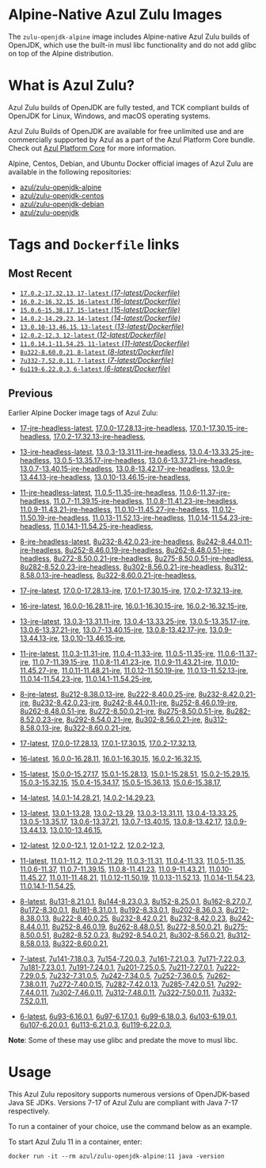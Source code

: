 Alpine-Native Azul Zulu Images
=================================
The `zulu-openjdk-alpine` image includes Alpine-native Azul Zulu builds of OpenJDK, which use the built-in musl libc functionality and do not add glibc on top of the Alpine distribution.


What is Azul Zulu?
======================================

Azul Zulu builds of OpenJDK are fully tested, and TCK compliant builds of OpenJDK for Linux, Windows, and macOS operating systems.

Azul Zulu Builds of OpenJDK are available for free unlimited use and are commercially supported by Azul as a part of the Azul Platform Core bundle.
Check out [Azul Platform Core][3] for more information.

Alpine, Centos, Debian, and Ubuntu Docker official images of Azul Zulu are available in the following repositories:

  * [azul/zulu-openjdk-alpine][4]
  * [azul/zulu-openjdk-centos][5]
  * [azul/zulu-openjdk-debian][6]
  * [azul/zulu-openjdk][7]

Tags and `Dockerfile` links
===========================

Most Recent
-----------

  * [`17.0.2-17.32.13`, `17-latest` (*17-latest/Dockerfile)*][10]
  * [`16.0.2-16.32.15`, `16-latest` (*16-latest/Dockerfile)*][22]
  * [`15.0.6-15.38.17`, `15-latest` (*15-latest/Dockerfile)*][30]
  * [`14.0.2-14.29.23`, `14-latest` (*14-latest/Dockerfile)*][40]
  * [`13.0.10-13.46.15`, `13-latest` (*13-latest/Dockerfile)*][43]
  * [`12.0.2-12.3`, `12-latest` (*12-latest/Dockerfile)*][72]
  * [`11.0.14.1-11.54.25`, `11-latest` (*11-latest/Dockerfile)*][76]
  * [`8u322-8.60.0.21`, `8-latest` (*8-latest/Dockerfile)*][117]
  * [`7u332-7.52.0.11`, `7-latest` (*7-latest/Dockerfile)*][166]
  * [`6u119-6.22.0.3`, `6-latest` (*6-latest/Dockerfile)*][188]

Previous
--------

Earlier Alpine Docker image tags of Azul Zulu:


  * [17-jre-headless-latest][18],
  [17.0.0-17.28.13-jre-headless][19],
  [17.0.1-17.30.15-jre-headless][20],
  [17.0.2-17.32.13-jre-headless][21],
  
  * [13-jre-headless-latest][63],
  [13.0.3-13.31.11-jre-headless][64],
  [13.0.4-13.33.25-jre-headless][65],
  [13.0.5-13.35.17-jre-headless][66],
  [13.0.6-13.37.21-jre-headless][67],
  [13.0.7-13.40.15-jre-headless][68],
  [13.0.8-13.42.17-jre-headless][69],
  [13.0.9-13.44.13-jre-headless][70],
  [13.0.10-13.46.15-jre-headless][71],
  
  * [11-jre-headless-latest][105],
  [11.0.5-11.35-jre-headless][107],
  [11.0.6-11.37-jre-headless][108],
  [11.0.7-11.39.15-jre-headless][109],
  [11.0.8-11.41.23-jre-headless][110],
  [11.0.9-11.43.21-jre-headless][111],
  [11.0.10-11.45.27-jre-headless][112],
  [11.0.12-11.50.19-jre-headless][113],
  [11.0.13-11.52.13-jre-headless][114],
  [11.0.14-11.54.23-jre-headless][115],
  [11.0.14.1-11.54.25-jre-headless][116],
  
  * [8-jre-headless-latest][155],
  [8u232-8.42.0.23-jre-headless][156],
  [8u242-8.44.0.11-jre-headless][157],
  [8u252-8.46.0.19-jre-headless][158],
  [8u262-8.48.0.51-jre-headless][159],
  [8u272-8.50.0.21-jre-headless][160],
  [8u275-8.50.0.51-jre-headless][161],
  [8u282-8.52.0.23-jre-headless][162],
  [8u302-8.56.0.21-jre-headless][163],
  [8u312-8.58.0.13-jre-headless][164],
  [8u322-8.60.0.21-jre-headless][165],
  
  * [17-jre-latest][11],
  [17.0.0-17.28.13-jre][15],
  [17.0.1-17.30.15-jre][16],
  [17.0.2-17.32.13-jre][17],
  
  * [16-jre-latest][23],
  [16.0.0-16.28.11-jre][27],
  [16.0.1-16.30.15-jre][28],
  [16.0.2-16.32.15-jre][29],
  
  * [13-jre-latest][46],
  [13.0.3-13.31.11-jre][55],
  [13.0.4-13.33.25-jre][56],
  [13.0.5-13.35.17-jre][57],
  [13.0.6-13.37.21-jre][58],
  [13.0.7-13.40.15-jre][59],
  [13.0.8-13.42.17-jre][60],
  [13.0.9-13.44.13-jre][61],
  [13.0.10-13.46.15-jre][62],
  
  * [11-jre-latest][83],
  [11.0.3-11.31-jre][92],
  [11.0.4-11.33-jre][93],
  [11.0.5-11.35-jre][94],
  [11.0.6-11.37-jre][95],
  [11.0.7-11.39.15-jre][97],
  [11.0.8-11.41.23-jre][98],
  [11.0.9-11.43.21-jre][99],
  [11.0.10-11.45.27-jre][100],
  [11.0.11-11.48.21-jre][101],
  [11.0.12-11.50.19-jre][102],
  [11.0.13-11.52.13-jre][103],
  [11.0.14-11.54.23-jre][104],
  [11.0.14.1-11.54.25-jre][106],
  
  * [8-jre-latest][118],
  [8u212-8.38.0.13-jre][141],
  [8u222-8.40.0.25-jre][142],
  [8u232-8.42.0.21-jre][143],
  [8u232-8.42.0.23-jre][144],
  [8u242-8.44.0.11-jre][145],
  [8u252-8.46.0.19-jre][146],
  [8u262-8.48.0.51-jre][147],
  [8u272-8.50.0.21-jre][148],
  [8u275-8.50.0.51-jre][149],
  [8u282-8.52.0.23-jre][150],
  [8u292-8.54.0.21-jre][151],
  [8u302-8.56.0.21-jre][152],
  [8u312-8.58.0.13-jre][153],
  [8u322-8.60.0.21-jre][154],
  
  * [17-latest][10],
  [17.0.0-17.28.13][12],
  [17.0.1-17.30.15][13],
  [17.0.2-17.32.13][14],
  
  * [16-latest][22],
  [16.0.0-16.28.11][24],
  [16.0.1-16.30.15][25],
  [16.0.2-16.32.15][26],
  
  * [15-latest][30],
  [15.0.0-15.27.17][31],
  [15.0.1-15.28.13][32],
  [15.0.1-15.28.51][33],
  [15.0.2-15.29.15][34],
  [15.0.3-15.32.15][35],
  [15.0.4-15.34.17][36],
  [15.0.5-15.36.13][37],
  [15.0.6-15.38.17][38],
  
  * [14-latest][40],
  [14.0.1-14.28.21][41],
  [14.0.2-14.29.23][42],
  
  * [13-latest][43],
  [13.0.1-13.28][44],
  [13.0.2-13.29][45],
  [13.0.3-13.31.11][47],
  [13.0.4-13.33.25][48],
  [13.0.5-13.35.17][49],
  [13.0.6-13.37.21][50],
  [13.0.7-13.40.15][51],
  [13.0.8-13.42.17][52],
  [13.0.9-13.44.13][53],
  [13.0.10-13.46.15][54],
  
  * [12-latest][72],
  [12.0.0-12.1][73],
  [12.0.1-12.2][74],
  [12.0.2-12.3][75],
  
  * [11-latest][76],
  [11.0.1-11.2][77],
  [11.0.2-11.29][78],
  [11.0.3-11.31][79],
  [11.0.4-11.33][80],
  [11.0.5-11.35][81],
  [11.0.6-11.37][82],
  [11.0.7-11.39.15][84],
  [11.0.8-11.41.23][85],
  [11.0.9-11.43.21][86],
  [11.0.10-11.45.27][87],
  [11.0.11-11.48.21][88],
  [11.0.12-11.50.19][89],
  [11.0.13-11.52.13][90],
  [11.0.14-11.54.23][91],
  [11.0.14.1-11.54.25][96],
  
  * [8-latest][117],
  [8u131-8.21.0.1][119],
  [8u144-8.23.0.3][120],
  [8u152-8.25.0.1][121],
  [8u162-8.27.0.7][122],
  [8u172-8.30.0.1][123],
  [8u181-8.31.0.1][124],
  [8u192-8.33.0.1][125],
  [8u202-8.36.0.3][126],
  [8u212-8.38.0.13][127],
  [8u222-8.40.0.25][128],
  [8u232-8.42.0.21][129],
  [8u232-8.42.0.23][130],
  [8u242-8.44.0.11][131],
  [8u252-8.46.0.19][132],
  [8u262-8.48.0.51][133],
  [8u272-8.50.0.21][134],
  [8u275-8.50.0.51][135],
  [8u282-8.52.0.23][136],
  [8u292-8.54.0.21][137],
  [8u302-8.56.0.21][138],
  [8u312-8.58.0.13][139],
  [8u322-8.60.0.21][140],
  
  * [7-latest][166],
  [7u141-7.18.0.3][167],
  [7u154-7.20.0.3][168],
  [7u161-7.21.0.3][169],
  [7u171-7.22.0.3][170],
  [7u181-7.23.0.1][171],
  [7u191-7.24.0.1][172],
  [7u201-7.25.0.5][173],
  [7u211-7.27.0.1][174],
  [7u222-7.29.0.5][175],
  [7u232-7.31.0.5][176],
  [7u242-7.34.0.5][177],
  [7u252-7.36.0.5][178],
  [7u262-7.38.0.11][179],
  [7u272-7.40.0.15][180],
  [7u282-7.42.0.13][181],
  [7u285-7.42.0.51][182],
  [7u292-7.44.0.11][183],
  [7u302-7.46.0.11][184],
  [7u312-7.48.0.11][185],
  [7u322-7.50.0.11][186],
  [7u332-7.52.0.11][187],
  
  * [6-latest][188],
  [6u93-6.16.0.1][189],
  [6u97-6.17.0.1][190],
  [6u99-6.18.0.3][191],
  [6u103-6.19.0.1][192],
  [6u107-6.20.0.1][193],
  [6u113-6.21.0.3][194],
  [6u119-6.22.0.3][195],
  

**Note**: Some of these may use glibc and predate the move to musl libc.

Usage
=====

This Azul Zulu repository supports numerous versions of OpenJDK-based Java SE JDKs. Versions 7-17 of Azul Zulu are compliant with Java 7-17 respectively.

To run a container of your choice, use the command below as an example.

To start Azul Zulu 11 in a container, enter:

    docker run -it --rm azul/zulu-openjdk-alpine:11 java -version

  [1]: https://www.azul.com/files/ZuluDocker60.gif
  [2]: https://www.azul.com/
  [3]: https://www.azul.com/products/core/
  [4]: https://hub.docker.com/r/azul/zulu-openjdk-alpine
  [5]: https://hub.docker.com/r/azul/zulu-openjdk-centos
  [6]: https://hub.docker.com/r/azul/zulu-openjdk-debian
  [7]: https://hub.docker.com/r/azul/zulu-openjdk


  [18]: https://github.com/zulu-openjdk/zulu-openjdk/blob/master/alpine/17-jre-headless-latest/Dockerfile
  [19]: https://github.com/zulu-openjdk/zulu-openjdk/blob/master/alpine/17.0.0-17.28.13-jre-headless/Dockerfile
  [20]: https://github.com/zulu-openjdk/zulu-openjdk/blob/master/alpine/17.0.1-17.30.15-jre-headless/Dockerfile
  [21]: https://github.com/zulu-openjdk/zulu-openjdk/blob/master/alpine/17.0.2-17.32.13-jre-headless/Dockerfile
  
  [63]: https://github.com/zulu-openjdk/zulu-openjdk/blob/master/alpine/13-jre-headless-latest/Dockerfile
  [64]: https://github.com/zulu-openjdk/zulu-openjdk/blob/master/alpine/13.0.3-13.31.11-jre-headless/Dockerfile
  [65]: https://github.com/zulu-openjdk/zulu-openjdk/blob/master/alpine/13.0.4-13.33.25-jre-headless/Dockerfile
  [66]: https://github.com/zulu-openjdk/zulu-openjdk/blob/master/alpine/13.0.5-13.35.17-jre-headless/Dockerfile
  [67]: https://github.com/zulu-openjdk/zulu-openjdk/blob/master/alpine/13.0.6-13.37.21-jre-headless/Dockerfile
  [68]: https://github.com/zulu-openjdk/zulu-openjdk/blob/master/alpine/13.0.7-13.40.15-jre-headless/Dockerfile
  [69]: https://github.com/zulu-openjdk/zulu-openjdk/blob/master/alpine/13.0.8-13.42.17-jre-headless/Dockerfile
  [70]: https://github.com/zulu-openjdk/zulu-openjdk/blob/master/alpine/13.0.9-13.44.13-jre-headless/Dockerfile
  [71]: https://github.com/zulu-openjdk/zulu-openjdk/blob/master/alpine/13.0.10-13.46.15-jre-headless/Dockerfile
  
  [105]: https://github.com/zulu-openjdk/zulu-openjdk/blob/master/alpine/11-jre-headless-latest/Dockerfile
  [107]: https://github.com/zulu-openjdk/zulu-openjdk/blob/master/alpine/11.0.5-11.35-jre-headless/Dockerfile
  [108]: https://github.com/zulu-openjdk/zulu-openjdk/blob/master/alpine/11.0.6-11.37-jre-headless/Dockerfile
  [109]: https://github.com/zulu-openjdk/zulu-openjdk/blob/master/alpine/11.0.7-11.39.15-jre-headless/Dockerfile
  [110]: https://github.com/zulu-openjdk/zulu-openjdk/blob/master/alpine/11.0.8-11.41.23-jre-headless/Dockerfile
  [111]: https://github.com/zulu-openjdk/zulu-openjdk/blob/master/alpine/11.0.9-11.43.21-jre-headless/Dockerfile
  [112]: https://github.com/zulu-openjdk/zulu-openjdk/blob/master/alpine/11.0.10-11.45.27-jre-headless/Dockerfile
  [113]: https://github.com/zulu-openjdk/zulu-openjdk/blob/master/alpine/11.0.12-11.50.19-jre-headless/Dockerfile
  [114]: https://github.com/zulu-openjdk/zulu-openjdk/blob/master/alpine/11.0.13-11.52.13-jre-headless/Dockerfile
  [115]: https://github.com/zulu-openjdk/zulu-openjdk/blob/master/alpine/11.0.14-11.54.23-jre-headless/Dockerfile
  [116]: https://github.com/zulu-openjdk/zulu-openjdk/blob/master/alpine/11.0.14.1-11.54.25-jre-headless/Dockerfile
  
  [155]: https://github.com/zulu-openjdk/zulu-openjdk/blob/master/alpine/8-jre-headless-latest/Dockerfile
  [156]: https://github.com/zulu-openjdk/zulu-openjdk/blob/master/alpine/8u232-8.42.0.23-jre-headless/Dockerfile
  [157]: https://github.com/zulu-openjdk/zulu-openjdk/blob/master/alpine/8u242-8.44.0.11-jre-headless/Dockerfile
  [158]: https://github.com/zulu-openjdk/zulu-openjdk/blob/master/alpine/8u252-8.46.0.19-jre-headless/Dockerfile
  [159]: https://github.com/zulu-openjdk/zulu-openjdk/blob/master/alpine/8u262-8.48.0.51-jre-headless/Dockerfile
  [160]: https://github.com/zulu-openjdk/zulu-openjdk/blob/master/alpine/8u272-8.50.0.21-jre-headless/Dockerfile
  [161]: https://github.com/zulu-openjdk/zulu-openjdk/blob/master/alpine/8u275-8.50.0.51-jre-headless/Dockerfile
  [162]: https://github.com/zulu-openjdk/zulu-openjdk/blob/master/alpine/8u282-8.52.0.23-jre-headless/Dockerfile
  [163]: https://github.com/zulu-openjdk/zulu-openjdk/blob/master/alpine/8u302-8.56.0.21-jre-headless/Dockerfile
  [164]: https://github.com/zulu-openjdk/zulu-openjdk/blob/master/alpine/8u312-8.58.0.13-jre-headless/Dockerfile
  [165]: https://github.com/zulu-openjdk/zulu-openjdk/blob/master/alpine/8u322-8.60.0.21-jre-headless/Dockerfile
  
  [11]: https://github.com/zulu-openjdk/zulu-openjdk/blob/master/alpine/17-jre-latest/Dockerfile
  [15]: https://github.com/zulu-openjdk/zulu-openjdk/blob/master/alpine/17.0.0-17.28.13-jre/Dockerfile
  [16]: https://github.com/zulu-openjdk/zulu-openjdk/blob/master/alpine/17.0.1-17.30.15-jre/Dockerfile
  [17]: https://github.com/zulu-openjdk/zulu-openjdk/blob/master/alpine/17.0.2-17.32.13-jre/Dockerfile
  
  [23]: https://github.com/zulu-openjdk/zulu-openjdk/blob/master/alpine/16-jre-latest/Dockerfile
  [27]: https://github.com/zulu-openjdk/zulu-openjdk/blob/master/alpine/16.0.0-16.28.11-jre/Dockerfile
  [28]: https://github.com/zulu-openjdk/zulu-openjdk/blob/master/alpine/16.0.1-16.30.15-jre/Dockerfile
  [29]: https://github.com/zulu-openjdk/zulu-openjdk/blob/master/alpine/16.0.2-16.32.15-jre/Dockerfile
  
  [46]: https://github.com/zulu-openjdk/zulu-openjdk/blob/master/alpine/13-jre-latest/Dockerfile
  [55]: https://github.com/zulu-openjdk/zulu-openjdk/blob/master/alpine/13.0.3-13.31.11-jre/Dockerfile
  [56]: https://github.com/zulu-openjdk/zulu-openjdk/blob/master/alpine/13.0.4-13.33.25-jre/Dockerfile
  [57]: https://github.com/zulu-openjdk/zulu-openjdk/blob/master/alpine/13.0.5-13.35.17-jre/Dockerfile
  [58]: https://github.com/zulu-openjdk/zulu-openjdk/blob/master/alpine/13.0.6-13.37.21-jre/Dockerfile
  [59]: https://github.com/zulu-openjdk/zulu-openjdk/blob/master/alpine/13.0.7-13.40.15-jre/Dockerfile
  [60]: https://github.com/zulu-openjdk/zulu-openjdk/blob/master/alpine/13.0.8-13.42.17-jre/Dockerfile
  [61]: https://github.com/zulu-openjdk/zulu-openjdk/blob/master/alpine/13.0.9-13.44.13-jre/Dockerfile
  [62]: https://github.com/zulu-openjdk/zulu-openjdk/blob/master/alpine/13.0.10-13.46.15-jre/Dockerfile
  
  [83]: https://github.com/zulu-openjdk/zulu-openjdk/blob/master/alpine/11-jre-latest/Dockerfile
  [92]: https://github.com/zulu-openjdk/zulu-openjdk/blob/master/alpine/11.0.3-11.31-jre/Dockerfile
  [93]: https://github.com/zulu-openjdk/zulu-openjdk/blob/master/alpine/11.0.4-11.33-jre/Dockerfile
  [94]: https://github.com/zulu-openjdk/zulu-openjdk/blob/master/alpine/11.0.5-11.35-jre/Dockerfile
  [95]: https://github.com/zulu-openjdk/zulu-openjdk/blob/master/alpine/11.0.6-11.37-jre/Dockerfile
  [97]: https://github.com/zulu-openjdk/zulu-openjdk/blob/master/alpine/11.0.7-11.39.15-jre/Dockerfile
  [98]: https://github.com/zulu-openjdk/zulu-openjdk/blob/master/alpine/11.0.8-11.41.23-jre/Dockerfile
  [99]: https://github.com/zulu-openjdk/zulu-openjdk/blob/master/alpine/11.0.9-11.43.21-jre/Dockerfile
  [100]: https://github.com/zulu-openjdk/zulu-openjdk/blob/master/alpine/11.0.10-11.45.27-jre/Dockerfile
  [101]: https://github.com/zulu-openjdk/zulu-openjdk/blob/master/alpine/11.0.11-11.48.21-jre/Dockerfile
  [102]: https://github.com/zulu-openjdk/zulu-openjdk/blob/master/alpine/11.0.12-11.50.19-jre/Dockerfile
  [103]: https://github.com/zulu-openjdk/zulu-openjdk/blob/master/alpine/11.0.13-11.52.13-jre/Dockerfile
  [104]: https://github.com/zulu-openjdk/zulu-openjdk/blob/master/alpine/11.0.14-11.54.23-jre/Dockerfile
  [106]: https://github.com/zulu-openjdk/zulu-openjdk/blob/master/alpine/11.0.14.1-11.54.25-jre/Dockerfile
  
  [118]: https://github.com/zulu-openjdk/zulu-openjdk/blob/master/alpine/8-jre-latest/Dockerfile
  [141]: https://github.com/zulu-openjdk/zulu-openjdk/blob/master/alpine/8u212-8.38.0.13-jre/Dockerfile
  [142]: https://github.com/zulu-openjdk/zulu-openjdk/blob/master/alpine/8u222-8.40.0.25-jre/Dockerfile
  [143]: https://github.com/zulu-openjdk/zulu-openjdk/blob/master/alpine/8u232-8.42.0.21-jre/Dockerfile
  [144]: https://github.com/zulu-openjdk/zulu-openjdk/blob/master/alpine/8u232-8.42.0.23-jre/Dockerfile
  [145]: https://github.com/zulu-openjdk/zulu-openjdk/blob/master/alpine/8u242-8.44.0.11-jre/Dockerfile
  [146]: https://github.com/zulu-openjdk/zulu-openjdk/blob/master/alpine/8u252-8.46.0.19-jre/Dockerfile
  [147]: https://github.com/zulu-openjdk/zulu-openjdk/blob/master/alpine/8u262-8.48.0.51-jre/Dockerfile
  [148]: https://github.com/zulu-openjdk/zulu-openjdk/blob/master/alpine/8u272-8.50.0.21-jre/Dockerfile
  [149]: https://github.com/zulu-openjdk/zulu-openjdk/blob/master/alpine/8u275-8.50.0.51-jre/Dockerfile
  [150]: https://github.com/zulu-openjdk/zulu-openjdk/blob/master/alpine/8u282-8.52.0.23-jre/Dockerfile
  [151]: https://github.com/zulu-openjdk/zulu-openjdk/blob/master/alpine/8u292-8.54.0.21-jre/Dockerfile
  [152]: https://github.com/zulu-openjdk/zulu-openjdk/blob/master/alpine/8u302-8.56.0.21-jre/Dockerfile
  [153]: https://github.com/zulu-openjdk/zulu-openjdk/blob/master/alpine/8u312-8.58.0.13-jre/Dockerfile
  [154]: https://github.com/zulu-openjdk/zulu-openjdk/blob/master/alpine/8u322-8.60.0.21-jre/Dockerfile
  
  [10]: https://github.com/zulu-openjdk/zulu-openjdk/blob/master/alpine/17-latest/Dockerfile
  [12]: https://github.com/zulu-openjdk/zulu-openjdk/blob/master/alpine/17.0.0-17.28.13/Dockerfile
  [13]: https://github.com/zulu-openjdk/zulu-openjdk/blob/master/alpine/17.0.1-17.30.15/Dockerfile
  [14]: https://github.com/zulu-openjdk/zulu-openjdk/blob/master/alpine/17.0.2-17.32.13/Dockerfile
  
  [22]: https://github.com/zulu-openjdk/zulu-openjdk/blob/master/alpine/16-latest/Dockerfile
  [24]: https://github.com/zulu-openjdk/zulu-openjdk/blob/master/alpine/16.0.0-16.28.11/Dockerfile
  [25]: https://github.com/zulu-openjdk/zulu-openjdk/blob/master/alpine/16.0.1-16.30.15/Dockerfile
  [26]: https://github.com/zulu-openjdk/zulu-openjdk/blob/master/alpine/16.0.2-16.32.15/Dockerfile
  
  [30]: https://github.com/zulu-openjdk/zulu-openjdk/blob/master/alpine/15-latest/Dockerfile
  [31]: https://github.com/zulu-openjdk/zulu-openjdk/blob/master/alpine/15.0.0-15.27.17/Dockerfile
  [32]: https://github.com/zulu-openjdk/zulu-openjdk/blob/master/alpine/15.0.1-15.28.13/Dockerfile
  [33]: https://github.com/zulu-openjdk/zulu-openjdk/blob/master/alpine/15.0.1-15.28.51/Dockerfile
  [34]: https://github.com/zulu-openjdk/zulu-openjdk/blob/master/alpine/15.0.2-15.29.15/Dockerfile
  [35]: https://github.com/zulu-openjdk/zulu-openjdk/blob/master/alpine/15.0.3-15.32.15/Dockerfile
  [36]: https://github.com/zulu-openjdk/zulu-openjdk/blob/master/alpine/15.0.4-15.34.17/Dockerfile
  [37]: https://github.com/zulu-openjdk/zulu-openjdk/blob/master/alpine/15.0.5-15.36.13/Dockerfile
  [38]: https://github.com/zulu-openjdk/zulu-openjdk/blob/master/alpine/15.0.6-15.38.17/Dockerfile
  
  [40]: https://github.com/zulu-openjdk/zulu-openjdk/blob/master/alpine/14-latest/Dockerfile
  [41]: https://github.com/zulu-openjdk/zulu-openjdk/blob/master/alpine/14.0.1-14.28.21/Dockerfile
  [42]: https://github.com/zulu-openjdk/zulu-openjdk/blob/master/alpine/14.0.2-14.29.23/Dockerfile
  
  [43]: https://github.com/zulu-openjdk/zulu-openjdk/blob/master/alpine/13-latest/Dockerfile
  [44]: https://github.com/zulu-openjdk/zulu-openjdk/blob/master/alpine/13.0.1-13.28/Dockerfile
  [45]: https://github.com/zulu-openjdk/zulu-openjdk/blob/master/alpine/13.0.2-13.29/Dockerfile
  [47]: https://github.com/zulu-openjdk/zulu-openjdk/blob/master/alpine/13.0.3-13.31.11/Dockerfile
  [48]: https://github.com/zulu-openjdk/zulu-openjdk/blob/master/alpine/13.0.4-13.33.25/Dockerfile
  [49]: https://github.com/zulu-openjdk/zulu-openjdk/blob/master/alpine/13.0.5-13.35.17/Dockerfile
  [50]: https://github.com/zulu-openjdk/zulu-openjdk/blob/master/alpine/13.0.6-13.37.21/Dockerfile
  [51]: https://github.com/zulu-openjdk/zulu-openjdk/blob/master/alpine/13.0.7-13.40.15/Dockerfile
  [52]: https://github.com/zulu-openjdk/zulu-openjdk/blob/master/alpine/13.0.8-13.42.17/Dockerfile
  [53]: https://github.com/zulu-openjdk/zulu-openjdk/blob/master/alpine/13.0.9-13.44.13/Dockerfile
  [54]: https://github.com/zulu-openjdk/zulu-openjdk/blob/master/alpine/13.0.10-13.46.15/Dockerfile
  
  [72]: https://github.com/zulu-openjdk/zulu-openjdk/blob/master/alpine/12-latest/Dockerfile
  [73]: https://github.com/zulu-openjdk/zulu-openjdk/blob/master/alpine/12.0.0-12.1/Dockerfile
  [74]: https://github.com/zulu-openjdk/zulu-openjdk/blob/master/alpine/12.0.1-12.2/Dockerfile
  [75]: https://github.com/zulu-openjdk/zulu-openjdk/blob/master/alpine/12.0.2-12.3/Dockerfile
  
  [76]: https://github.com/zulu-openjdk/zulu-openjdk/blob/master/alpine/11-latest/Dockerfile
  [77]: https://github.com/zulu-openjdk/zulu-openjdk/blob/master/alpine/11.0.1-11.2/Dockerfile
  [78]: https://github.com/zulu-openjdk/zulu-openjdk/blob/master/alpine/11.0.2-11.29/Dockerfile
  [79]: https://github.com/zulu-openjdk/zulu-openjdk/blob/master/alpine/11.0.3-11.31/Dockerfile
  [80]: https://github.com/zulu-openjdk/zulu-openjdk/blob/master/alpine/11.0.4-11.33/Dockerfile
  [81]: https://github.com/zulu-openjdk/zulu-openjdk/blob/master/alpine/11.0.5-11.35/Dockerfile
  [82]: https://github.com/zulu-openjdk/zulu-openjdk/blob/master/alpine/11.0.6-11.37/Dockerfile
  [84]: https://github.com/zulu-openjdk/zulu-openjdk/blob/master/alpine/11.0.7-11.39.15/Dockerfile
  [85]: https://github.com/zulu-openjdk/zulu-openjdk/blob/master/alpine/11.0.8-11.41.23/Dockerfile
  [86]: https://github.com/zulu-openjdk/zulu-openjdk/blob/master/alpine/11.0.9-11.43.21/Dockerfile
  [87]: https://github.com/zulu-openjdk/zulu-openjdk/blob/master/alpine/11.0.10-11.45.27/Dockerfile
  [88]: https://github.com/zulu-openjdk/zulu-openjdk/blob/master/alpine/11.0.11-11.48.21/Dockerfile
  [89]: https://github.com/zulu-openjdk/zulu-openjdk/blob/master/alpine/11.0.12-11.50.19/Dockerfile
  [90]: https://github.com/zulu-openjdk/zulu-openjdk/blob/master/alpine/11.0.13-11.52.13/Dockerfile
  [91]: https://github.com/zulu-openjdk/zulu-openjdk/blob/master/alpine/11.0.14-11.54.23/Dockerfile
  [96]: https://github.com/zulu-openjdk/zulu-openjdk/blob/master/alpine/11.0.14.1-11.54.25/Dockerfile
  
  [117]: https://github.com/zulu-openjdk/zulu-openjdk/blob/master/alpine/8-latest/Dockerfile
  [119]: https://github.com/zulu-openjdk/zulu-openjdk/blob/master/alpine/8u131-8.21.0.1/Dockerfile
  [120]: https://github.com/zulu-openjdk/zulu-openjdk/blob/master/alpine/8u144-8.23.0.3/Dockerfile
  [121]: https://github.com/zulu-openjdk/zulu-openjdk/blob/master/alpine/8u152-8.25.0.1/Dockerfile
  [122]: https://github.com/zulu-openjdk/zulu-openjdk/blob/master/alpine/8u162-8.27.0.7/Dockerfile
  [123]: https://github.com/zulu-openjdk/zulu-openjdk/blob/master/alpine/8u172-8.30.0.1/Dockerfile
  [124]: https://github.com/zulu-openjdk/zulu-openjdk/blob/master/alpine/8u181-8.31.0.1/Dockerfile
  [125]: https://github.com/zulu-openjdk/zulu-openjdk/blob/master/alpine/8u192-8.33.0.1/Dockerfile
  [126]: https://github.com/zulu-openjdk/zulu-openjdk/blob/master/alpine/8u202-8.36.0.3/Dockerfile
  [127]: https://github.com/zulu-openjdk/zulu-openjdk/blob/master/alpine/8u212-8.38.0.13/Dockerfile
  [128]: https://github.com/zulu-openjdk/zulu-openjdk/blob/master/alpine/8u222-8.40.0.25/Dockerfile
  [129]: https://github.com/zulu-openjdk/zulu-openjdk/blob/master/alpine/8u232-8.42.0.21/Dockerfile
  [130]: https://github.com/zulu-openjdk/zulu-openjdk/blob/master/alpine/8u232-8.42.0.23/Dockerfile
  [131]: https://github.com/zulu-openjdk/zulu-openjdk/blob/master/alpine/8u242-8.44.0.11/Dockerfile
  [132]: https://github.com/zulu-openjdk/zulu-openjdk/blob/master/alpine/8u252-8.46.0.19/Dockerfile
  [133]: https://github.com/zulu-openjdk/zulu-openjdk/blob/master/alpine/8u262-8.48.0.51/Dockerfile
  [134]: https://github.com/zulu-openjdk/zulu-openjdk/blob/master/alpine/8u272-8.50.0.21/Dockerfile
  [135]: https://github.com/zulu-openjdk/zulu-openjdk/blob/master/alpine/8u275-8.50.0.51/Dockerfile
  [136]: https://github.com/zulu-openjdk/zulu-openjdk/blob/master/alpine/8u282-8.52.0.23/Dockerfile
  [137]: https://github.com/zulu-openjdk/zulu-openjdk/blob/master/alpine/8u292-8.54.0.21/Dockerfile
  [138]: https://github.com/zulu-openjdk/zulu-openjdk/blob/master/alpine/8u302-8.56.0.21/Dockerfile
  [139]: https://github.com/zulu-openjdk/zulu-openjdk/blob/master/alpine/8u312-8.58.0.13/Dockerfile
  [140]: https://github.com/zulu-openjdk/zulu-openjdk/blob/master/alpine/8u322-8.60.0.21/Dockerfile
  
  [166]: https://github.com/zulu-openjdk/zulu-openjdk/blob/master/alpine/7-latest/Dockerfile
  [167]: https://github.com/zulu-openjdk/zulu-openjdk/blob/master/alpine/7u141-7.18.0.3/Dockerfile
  [168]: https://github.com/zulu-openjdk/zulu-openjdk/blob/master/alpine/7u154-7.20.0.3/Dockerfile
  [169]: https://github.com/zulu-openjdk/zulu-openjdk/blob/master/alpine/7u161-7.21.0.3/Dockerfile
  [170]: https://github.com/zulu-openjdk/zulu-openjdk/blob/master/alpine/7u171-7.22.0.3/Dockerfile
  [171]: https://github.com/zulu-openjdk/zulu-openjdk/blob/master/alpine/7u181-7.23.0.1/Dockerfile
  [172]: https://github.com/zulu-openjdk/zulu-openjdk/blob/master/alpine/7u191-7.24.0.1/Dockerfile
  [173]: https://github.com/zulu-openjdk/zulu-openjdk/blob/master/alpine/7u201-7.25.0.5/Dockerfile
  [174]: https://github.com/zulu-openjdk/zulu-openjdk/blob/master/alpine/7u211-7.27.0.1/Dockerfile
  [175]: https://github.com/zulu-openjdk/zulu-openjdk/blob/master/alpine/7u222-7.29.0.5/Dockerfile
  [176]: https://github.com/zulu-openjdk/zulu-openjdk/blob/master/alpine/7u232-7.31.0.5/Dockerfile
  [177]: https://github.com/zulu-openjdk/zulu-openjdk/blob/master/alpine/7u242-7.34.0.5/Dockerfile
  [178]: https://github.com/zulu-openjdk/zulu-openjdk/blob/master/alpine/7u252-7.36.0.5/Dockerfile
  [179]: https://github.com/zulu-openjdk/zulu-openjdk/blob/master/alpine/7u262-7.38.0.11/Dockerfile
  [180]: https://github.com/zulu-openjdk/zulu-openjdk/blob/master/alpine/7u272-7.40.0.15/Dockerfile
  [181]: https://github.com/zulu-openjdk/zulu-openjdk/blob/master/alpine/7u282-7.42.0.13/Dockerfile
  [182]: https://github.com/zulu-openjdk/zulu-openjdk/blob/master/alpine/7u285-7.42.0.51/Dockerfile
  [183]: https://github.com/zulu-openjdk/zulu-openjdk/blob/master/alpine/7u292-7.44.0.11/Dockerfile
  [184]: https://github.com/zulu-openjdk/zulu-openjdk/blob/master/alpine/7u302-7.46.0.11/Dockerfile
  [185]: https://github.com/zulu-openjdk/zulu-openjdk/blob/master/alpine/7u312-7.48.0.11/Dockerfile
  [186]: https://github.com/zulu-openjdk/zulu-openjdk/blob/master/alpine/7u322-7.50.0.11/Dockerfile
  [187]: https://github.com/zulu-openjdk/zulu-openjdk/blob/master/alpine/7u332-7.52.0.11/Dockerfile
  
  [188]: https://github.com/zulu-openjdk/zulu-openjdk/blob/master/alpine/6-latest/Dockerfile
  [189]: https://github.com/zulu-openjdk/zulu-openjdk/blob/master/alpine/6u93-6.16.0.1/Dockerfile
  [190]: https://github.com/zulu-openjdk/zulu-openjdk/blob/master/alpine/6u97-6.17.0.1/Dockerfile
  [191]: https://github.com/zulu-openjdk/zulu-openjdk/blob/master/alpine/6u99-6.18.0.3/Dockerfile
  [192]: https://github.com/zulu-openjdk/zulu-openjdk/blob/master/alpine/6u103-6.19.0.1/Dockerfile
  [193]: https://github.com/zulu-openjdk/zulu-openjdk/blob/master/alpine/6u107-6.20.0.1/Dockerfile
  [194]: https://github.com/zulu-openjdk/zulu-openjdk/blob/master/alpine/6u113-6.21.0.3/Dockerfile
  [195]: https://github.com/zulu-openjdk/zulu-openjdk/blob/master/alpine/6u119-6.22.0.3/Dockerfile
  
